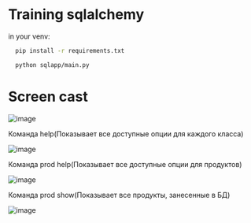 # Training sqlalchemy

in your venv:
```bash
  pip install -r requirements.txt
```
```bash
  python sqlapp/main.py
```

# Screen cast
![image](https://github.com/BurntOutBlunt/SQLab/assets/109072330/1669c1c7-201a-4d11-a8af-729784acf76c)  

Команда help(Показывает все доступные опции для каждого класса)  

![image](https://github.com/BurntOutBlunt/SQLab/assets/109072330/12db47cd-2a48-48ee-bef4-eae3e2b0cd02)  

Команда prod help(Показывает все доступные опции для продуктов)  

![image](https://github.com/BurntOutBlunt/SQLab/assets/109072330/261abb3d-118b-4724-b2de-ca8ab0905a0c)  

Команда prod show(Показывает все продукты, занесенные в БД)  

![image](https://github.com/BurntOutBlunt/SQLab/assets/109072330/1412b47d-a756-441c-b91c-3c2e37b2b9d7)  

